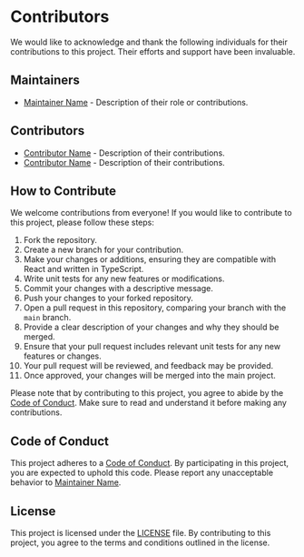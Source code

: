 # Contributors

We would like to acknowledge and thank the following individuals for their contributions to this project. Their efforts and support have been invaluable.

## Maintainers

- [Maintainer Name](https://github.com/maintainer_username) - Description of their role or contributions.

## Contributors

- [Contributor Name](https://github.com/contributor_username) - Description of their contributions.
- [Contributor Name](https://github.com/contributor_username) - Description of their contributions.

## How to Contribute

We welcome contributions from everyone! If you would like to contribute to this project, please follow these steps:

1. Fork the repository.
2. Create a new branch for your contribution.
3. Make your changes or additions, ensuring they are compatible with React and written in TypeScript.
4. Write unit tests for any new features or modifications.
5. Commit your changes with a descriptive message.
6. Push your changes to your forked repository.
7. Open a pull request in this repository, comparing your branch with the `main` branch.
8. Provide a clear description of your changes and why they should be merged.
9. Ensure that your pull request includes relevant unit tests for any new features or changes.
10. Your pull request will be reviewed, and feedback may be provided.
11. Once approved, your changes will be merged into the main project.

Please note that by contributing to this project, you agree to abide by the [Code of Conduct](CODE_OF_CONDUCT.md). Make sure to read and understand it before making any contributions.

## Code of Conduct

This project adheres to a [Code of Conduct](CODE_OF_CONDUCT.md). By participating in this project, you are expected to uphold this code. Please report any unacceptable behavior to [Maintainer Name](mailto:maintainer_email).

## License

This project is licensed under the [LICENSE](LICENSE) file. By contributing to this project, you agree to the terms and conditions outlined in the license.
